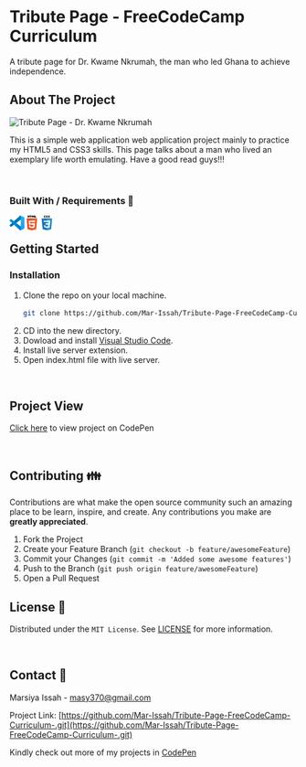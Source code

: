 # Tribute Page - FreeCodeCamp Curriculum
A tribute page for Dr. Kwame Nkrumah, the man who led Ghana to achieve independence.
## About The Project

![Tribute Page - Dr. Kwame Nkrumah](https://res.cloudinary.com/dytnpjxrd/image/upload/v1617066924/My%20Website%20Projects/Dr._Kwame_Nkrumah_gi05cw.png)

This is a simple web application web application project mainly to practice my HTML5 and CSS3 skills. This page talks about a man who lived an exemplary life worth emulating. Have a good read guys!!!

<br>

### Built With / Requirements :construction_worker:
<img align="left" alt="Visual Studio Code" width="26px" src="https://raw.githubusercontent.com/github/explore/80688e429a7d4ef2fca1e82350fe8e3517d3494d/topics/visual-studio-code/visual-studio-code.png" />
<img align="left" alt="HTML5" width="26px" src="https://raw.githubusercontent.com/github/explore/80688e429a7d4ef2fca1e82350fe8e3517d3494d/topics/html/html.png" />
<img align="left" alt="CSS3" width="26px" src="https://raw.githubusercontent.com/github/explore/80688e429a7d4ef2fca1e82350fe8e3517d3494d/topics/css/css.png" />


<br>

<!-- GETTING STARTED -->

## Getting Started

### Installation

1. Clone the repo on your local machine.
   ```sh
   git clone https://github.com/Mar-Issah/Tribute-Page-FreeCodeCamp-Curriculum-.git
   ```
2. CD into the new directory.
3. Dowload and install [Visual Studio Code](https://code.visualstudio.com/).
4. Install live server extension.
5. Open index.html file with live server.


<br>

<!-- USAGE EXAMPLES -->

## Project View

[Click here](https://codepen.io/marsiya-issah/full/bGeLPZN) to view project on CodePen


<br>
<!-- CONTRIBUTING -->

## Contributing :family:

Contributions are what make the open source community such an amazing place to be learn, inspire, and create. Any contributions you make are **greatly appreciated**.

1. Fork the Project
2. Create your Feature Branch (`git checkout -b feature/awesomeFeature`)
3. Commit your Changes (`git commit -m 'Added some awesome features'`)
4. Push to the Branch (`git push origin feature/awesomeFeature`)
5. Open a Pull Request
   <br>

<!-- LICENSE -->

## License :page_facing_up:

Distributed under the `MIT License`. See [LICENSE](https://choosealicense.com/licenses/mit/) for more information.

<!-- CONTACT -->

<br>

## Contact :e-mail:

Marsiya Issah - masy370@gmail.com

Project Link: [https://github.com/Mar-Issah/Tribute-Page-FreeCodeCamp-Curriculum-.git](https://github.com/Mar-Issah/Tribute-Page-FreeCodeCamp-Curriculum-.git)

Kindly check out more of my projects in [CodePen](https://codepen.io/your-work/)
